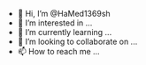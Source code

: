 - 👋 Hi, I’m @HaMed1369sh
- 👀 I’m interested in ...
- 🌱 I’m currently learning ...
- 💞️ I’m looking to collaborate on ...
- 📫 How to reach me ...

<!---
HaMed1369sh/HaMed1369sh is a ✨ special ✨ repository because its `README.md` (this file) appears on your GitHub profile.
You can click the Preview link to take a look at your changes.
--->
